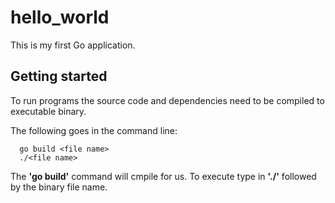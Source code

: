 # hello_world

This is my first Go application.

## Getting started

To run programs the source code and dependencies need to be compiled to executable binary.

The following goes in the command line:
```commandline
  go build <file name>
  ./<file name>
```
The **'go build'** command will cmpile for us. To execute type in **'./'** followed by the binary file name.
